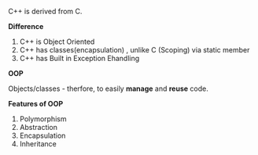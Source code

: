 C++ is derived from C.

**Difference**
1. C++ is Object Oriented
2. C++ has classes(encapsulation) , unlike C (Scoping) via static member
3. C++ has Built in Exception Ehandling

**OOP**

Objects/classes - therfore, to easily **manage** and **reuse** code.

**Features of OOP**
1. Polymorphism
2. Abstraction
3. Encapsulation
4. Inheritance


